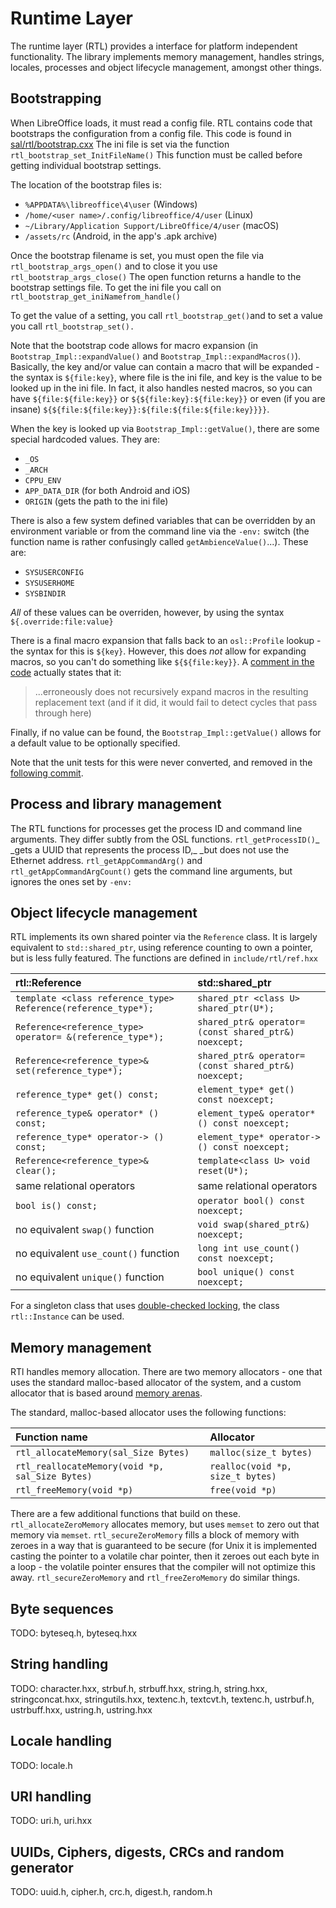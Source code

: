 # Runtime Layer

The runtime layer \(RTL\) provides a interface for platform independent functionality. The library implements memory management, handles strings, locales, processes and object lifecycle management, amongst other things.

## Bootstrapping

When LibreOffice loads, it must read a config file. RTL contains code that bootstraps the configuration from a config file. This code is found in [sal/rtl/bootstrap.cxx](https://opengrok.libreoffice.org/xref/core/sal/rtl/bootstrap.cxx) The ini file is set via the function `rtl_bootstrap_set_InitFileName()` This function must be called before getting individual bootstrap settings.

The location of the bootstrap files is:

* `%APPDATA%\libreoffice\4\user` \(Windows\)
* `/home/<user name>/.config/libreoffice/4/user` \(Linux\)
* `~/Library/Application Support/LibreOffice/4/user` \(macOS\)
* `/assets/rc` \(Android, in the app's .apk archive\)

Once the bootstrap filename is set, you must open the file via `rtl_bootstrap_args_open()` and to close it you use `rtl_bootstrap_args_close()`  The open function returns a handle to the bootstrap settings file. To get the ini file you call on `rtl_bootstrap_get_iniNamefrom_handle()`

To get the value of a setting, you call `rtl_bootstrap_get()`and to set a value you call `rtl_bootstrap_set().`

Note that the bootstrap code allows for macro expansion \(in `Bootstrap_Impl::expandValue()` and `Bootstrap_Impl::expandMacros()`\). Basically, the key and/or value can contain a macro that will be expanded - the syntax is `${file:key}`, where file is the ini file, and key is the value to be looked up in the ini file. In fact, it also handles nested macros, so you can have `${file:${file:key}}` or `${${file:key}:${file:key}}` or even \(if you are insane\) `${${file:${file:key}}:${file:${file:${file:key}}}}`.

When the key is looked up via `Bootstrap_Impl::getValue()`, there are some special hardcoded values. They are:

* `_OS`
* `_ARCH`
* `CPPU_ENV`
* `APP_DATA_DIR` \(for both Android and iOS\)
* `ORIGIN` \(gets the path to the ini file\)

There is also a few system defined variables that can be overridden by an environment variable or from the command line via the `-env:` switch \(the function name is rather confusingly called `getAmbienceValue()`...\). These are:

* `SYSUSERCONFIG`
* `SYSUSERHOME`
* `SYSBINDIR`

_All_ of these values can be overriden, however, by using the syntax `${.override:file:value}`

There is a final macro expansion that falls back to an `osl::Profile` lookup - the syntax for this is `${key}`. However, this does _not_ allow for expanding macros, so you can't do something like `${${file:key}}`. A [comment in the code](https://opengrok.libreoffice.org/xref/core/sal/rtl/bootstrap.cxx#991-994) actually states that it:

> ...erroneously does not recursively expand macros in the resulting replacement text \(and if it did, it would fail to detect cycles that pass through here\)

Finally, if no value can be found, the `Bootstrap_Impl::getValue()` allows for a default value to be optionally specified.

Note that the unit tests for this were never converted, and removed in the [following commit](https://cgit.freedesktop.org/libreoffice/core/commit/?id=18cc5cb2fdb8bca18a6c55d0a165b749f6730420).

## Process and library management

The RTL functions for processes get the process ID and command line arguments. They differ subtly from the OSL functions. `rtl_getProcessID()`_ \_gets a UUID that represents the process ID,_ \_but does not use the Ethernet address. `rtl_getAppCommandArg()` and `rtl_getAppCommandArgCount()` gets the command line arguments, but ignores the ones set by `-env:`

## Object lifecycle management

RTL implements its own shared pointer via the `Reference` class. It is largely equivalent to `std::shared_ptr`, using reference counting to own a pointer, but is less fully featured. The functions are defined in `include/rtl/ref.hxx`

| **rtl::Reference** | **std::shared\_ptr** |
| :--- | :--- |
| `template <class reference_type> Reference(reference_type*);` | `shared_ptr <class U> shared_ptr(U*);` |
| `Reference<reference_type> operator= &(reference_type*);` | `shared_ptr& operator= (const shared_ptr&) noexcept;` |
| `Reference<reference_type>& set(reference_type*);` | `shared_ptr& operator= (const shared_ptr&) noexcept;` |
| `reference_type* get() const;` | `element_type* get() const noexcept;` |
| `reference_type& operator* () const;` | `element_type& operator* () const noexcept;` |
| `reference_type* operator-> () const;` | `element_type* operator-> () const noexcept;` |
| `Reference<reference_type>& clear();` | `template<class U> void reset(U*);` |
| same relational operators | same relational operators |
| `bool is() const;` | `operator bool() const noexcept;` |
| no equivalent `swap()` function | `void swap(shared_ptr&) noexcept;` |
| no equivalent `use_count()` function | `long int use_count() const noexcept;` |
| no equivalent `unique()` function | `bool unique() const noexcept;` |

For a singleton class that uses [double-checked locking](http://www.cs.umd.edu/~pugh/java/memoryModel/DoubleCheckedLocking.html), the class `rtl::Instance` can be used.

## Memory management

RTl handles memory allocation. There are two memory allocators - one that uses the standard malloc-based allocator of the system, and a custom allocator that is based around [memory arenas](https://en.wikipedia.org/wiki/Region-based_memory_management).

The standard, malloc-based allocator uses the following functions:

| Function name | Allocator |
| :--- | :--- |
| `rtl_allocateMemory(sal_Size Bytes)` | `malloc(size_t bytes)` |
| `rtl_reallocateMemory(void *p, sal_Size Bytes)` | `realloc(void *p, size_t bytes)` |
| `rtl_freeMemory(void *p)` | `free(void *p)` |

There are a few additional functions that build on these. `rtl_allocateZeroMemory` allocates memory, but uses `memset` to zero out that memory via `memset`. `rtl_secureZeroMemory` fills a block of memory with zeroes in a way that is guaranteed to be secure \(for Unix it is implemented casting the pointer to a volatile char pointer, then it zeroes out each byte in a loop - the volatile pointer ensures that the compiler will not optimize this away. `rtl_secureZeroMemory` and `rtl_freeZeroMemory` do similar things.

## Byte sequences

TODO: byteseq.h, byteseq.hxx

## String handling

TODO: character.hxx, strbuf.h, strbuff.hxx, string.h, string.hxx, stringconcat.hxx, stringutils.hxx, textenc.h, textcvt.h, textenc.h, ustrbuf.h, ustrbuff.hxx, ustring.h, ustring.hxx

## Locale handling

TODO: locale.h

## URI handling

TODO: uri.h, uri.hxx

## UUIDs, Ciphers, digests, CRCs and random generator

TODO: uuid.h, cipher.h, crc.h, digest.h, random.h

